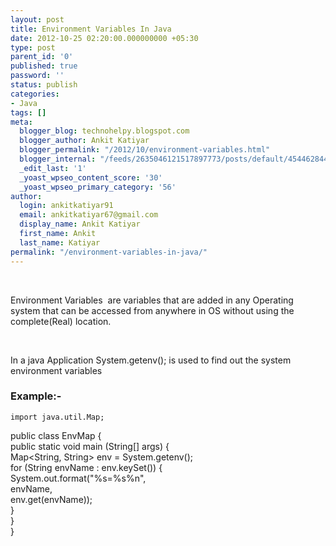 ```yaml
---
layout: post
title: Environment Variables In Java
date: 2012-10-25 02:20:00.000000000 +05:30
type: post
parent_id: '0'
published: true
password: ''
status: publish
categories:
- Java
tags: []
meta:
  blogger_blog: technohelpy.blogspot.com
  blogger_author: Ankit Katiyar
  blogger_permalink: "/2012/10/environment-variables.html"
  blogger_internal: "/feeds/2635046121517897773/posts/default/4544628446130917337"
  _edit_last: '1'
  _yoast_wpseo_content_score: '30'
  _yoast_wpseo_primary_category: '56'
author:
  login: ankitkatiyar91
  email: ankitkatiyar67@gmail.com
  display_name: Ankit Katiyar
  first_name: Ankit
  last_name: Katiyar
permalink: "/environment-variables-in-java/"
---
```

&nbsp;

Environment Variables &nbsp;are variables that are added in any Operating system that can be accessed from anywhere in OS without using the complete(Real) location.

&nbsp;

In a java Application System.getenv(); is used to find out the system environment variables

### **Example:-**

```
import java.util.Map;
```

public class EnvMap {  
public static void main (String[] args) {  
Map\<String, String\> env = System.getenv();  
for (String envName : env.keySet()) {  
System.out.format("%s=%s%n",  
envName,  
env.get(envName));  
}  
}  
}

&nbsp;

